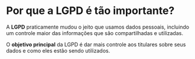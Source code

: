 # Por que a LGPD é tão importante?

A **LGPD** praticamente mudou o jeito que usamos dados pessoais, incluindo um controle maior das informações que são compartilhadas e utilizadas.

O **objetivo principal** da LGPD é dar mais controle aos titulares sobre seus dados e como eles estão sendo utilizados.